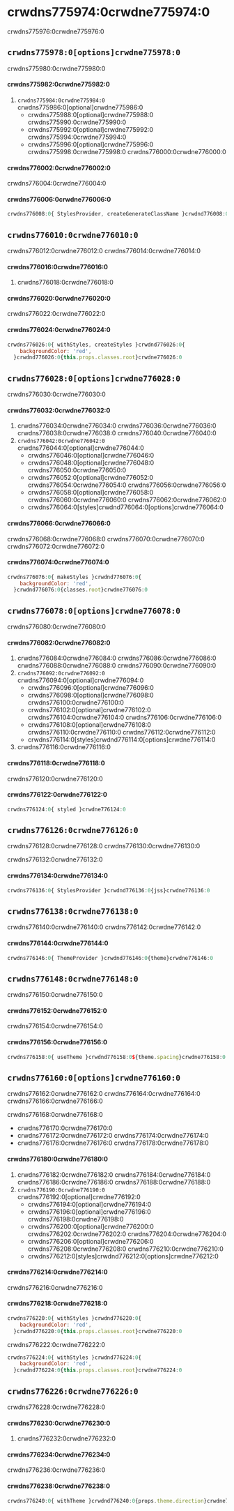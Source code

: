 # crwdns775974:0crwdne775974:0

<p class="description">crwdns775976:0crwdne775976:0</p>

## `crwdns775978:0[options]crwdne775978:0`

crwdns775980:0crwdne775980:0

#### crwdns775982:0crwdne775982:0

1. `crwdns775984:0crwdne775984:0` crwdns775986:0[optional]crwdne775986:0 
    - crwdns775988:0[optional]crwdne775988:0 crwdns775990:0crwdne775990:0
    - crwdns775992:0[optional]crwdne775992:0 crwdns775994:0crwdne775994:0
    - crwdns775996:0[optional]crwdne775996:0 crwdns775998:0crwdne775998:0 crwdns776000:0crwdne776000:0

#### crwdns776002:0crwdne776002:0

crwdns776004:0crwdne776004:0

#### crwdns776006:0crwdne776006:0

```jsx
crwdns776008:0{ StylesProvider, createGenerateClassName }crwdnd776008:0{generateClassName}crwdne776008:0
```

## `crwdns776010:0crwdne776010:0`

crwdns776012:0crwdne776012:0 crwdns776014:0crwdne776014:0

#### crwdns776016:0crwdne776016:0

1. crwdns776018:0crwdne776018:0

#### crwdns776020:0crwdne776020:0

crwdns776022:0crwdne776022:0

#### crwdns776024:0crwdne776024:0

```jsx
crwdns776026:0{ withStyles, createStyles }crwdnd776026:0{
    backgroundColor: 'red',
  }crwdnd776026:0{this.props.classes.root}crwdne776026:0
```

## `crwdns776028:0[options]crwdne776028:0`

crwdns776030:0crwdne776030:0

#### crwdns776032:0crwdne776032:0

1. crwdns776034:0crwdne776034:0 crwdns776036:0crwdne776036:0 crwdns776038:0crwdne776038:0 crwdns776040:0crwdne776040:0
2. `crwdns776042:0crwdne776042:0` crwdns776044:0[optional]crwdne776044:0 
    - crwdns776046:0[optional]crwdne776046:0
    - crwdns776048:0[optional]crwdne776048:0 crwdns776050:0crwdne776050:0
    - crwdns776052:0[optional]crwdne776052:0 crwdns776054:0crwdne776054:0 crwdns776056:0crwdne776056:0
    - crwdns776058:0[optional]crwdne776058:0 crwdns776060:0crwdne776060:0 crwdns776062:0crwdne776062:0
    - crwdns776064:0[styles]crwdnd776064:0[options]crwdne776064:0

#### crwdns776066:0crwdne776066:0

crwdns776068:0crwdne776068:0 crwdns776070:0crwdne776070:0 crwdns776072:0crwdne776072:0

#### crwdns776074:0crwdne776074:0

```jsx
crwdns776076:0{ makeStyles }crwdnd776076:0{
    backgroundColor: 'red',
  }crwdnd776076:0{classes.root}crwdne776076:0
```

## `crwdns776078:0[options]crwdne776078:0`

crwdns776080:0crwdne776080:0

#### crwdns776082:0crwdne776082:0

1. crwdns776084:0crwdne776084:0 crwdns776086:0crwdne776086:0 crwdns776088:0crwdne776088:0 crwdns776090:0crwdne776090:0
2. `crwdns776092:0crwdne776092:0` crwdns776094:0[optional]crwdne776094:0 
    - crwdns776096:0[optional]crwdne776096:0
    - crwdns776098:0[optional]crwdne776098:0 crwdns776100:0crwdne776100:0
    - crwdns776102:0[optional]crwdne776102:0 crwdns776104:0crwdne776104:0 crwdns776106:0crwdne776106:0
    - crwdns776108:0[optional]crwdne776108:0 crwdns776110:0crwdne776110:0 crwdns776112:0crwdne776112:0
    - crwdns776114:0[styles]crwdnd776114:0[options]crwdne776114:0
3. crwdns776116:0crwdne776116:0

#### crwdns776118:0crwdne776118:0

crwdns776120:0crwdne776120:0

#### crwdns776122:0crwdne776122:0

```jsx
crwdns776124:0{ styled }crwdne776124:0
```

## `crwdns776126:0crwdne776126:0`

crwdns776128:0crwdne776128:0 crwdns776130:0crwdne776130:0

crwdns776132:0crwdne776132:0

#### crwdns776134:0crwdne776134:0

```jsx
crwdns776136:0{ StylesProvider }crwdnd776136:0{jss}crwdne776136:0
```

## `crwdns776138:0crwdne776138:0`

crwdns776140:0crwdne776140:0 crwdns776142:0crwdne776142:0

#### crwdns776144:0crwdne776144:0

```jsx
crwdns776146:0{ ThemeProvider }crwdnd776146:0{theme}crwdne776146:0
```

## `crwdns776148:0crwdne776148:0`

crwdns776150:0crwdne776150:0

#### crwdns776152:0crwdne776152:0

crwdns776154:0crwdne776154:0

#### crwdns776156:0crwdne776156:0

```jsx
crwdns776158:0{ useTheme }crwdnd776158:0${theme.spacing}crwdne776158:0
```

## `crwdns776160:0[options]crwdne776160:0`

crwdns776162:0crwdne776162:0 crwdns776164:0crwdne776164:0 crwdns776166:0crwdne776166:0

crwdns776168:0crwdne776168:0

- crwdns776170:0crwdne776170:0
- crwdns776172:0crwdne776172:0 crwdns776174:0crwdne776174:0
- crwdns776176:0crwdne776176:0 crwdns776178:0crwdne776178:0

#### crwdns776180:0crwdne776180:0

1. crwdns776182:0crwdne776182:0 crwdns776184:0crwdne776184:0 crwdns776186:0crwdne776186:0 crwdns776188:0crwdne776188:0
2. `crwdns776190:0crwdne776190:0` crwdns776192:0[optional]crwdne776192:0 
    - crwdns776194:0[optional]crwdne776194:0
    - crwdns776196:0[optional]crwdne776196:0 crwdns776198:0crwdne776198:0
    - crwdns776200:0[optional]crwdne776200:0 crwdns776202:0crwdne776202:0 crwdns776204:0crwdne776204:0
    - crwdns776206:0[optional]crwdne776206:0 crwdns776208:0crwdne776208:0 crwdns776210:0crwdne776210:0
    - crwdns776212:0[styles]crwdnd776212:0[options]crwdne776212:0

#### crwdns776214:0crwdne776214:0

crwdns776216:0crwdne776216:0

#### crwdns776218:0crwdne776218:0

```jsx
crwdns776220:0{ withStyles }crwdnd776220:0{
    backgroundColor: 'red',
  }crwdnd776220:0{this.props.classes.root}crwdne776220:0
```

crwdns776222:0crwdne776222:0

```jsx
crwdns776224:0{ withStyles }crwdnd776224:0{
    backgroundColor: 'red',
  }crwdnd776224:0{this.props.classes.root}crwdne776224:0
```

## `crwdns776226:0crwdne776226:0`

crwdns776228:0crwdne776228:0

#### crwdns776230:0crwdne776230:0

1. crwdns776232:0crwdne776232:0

#### crwdns776234:0crwdne776234:0

crwdns776236:0crwdne776236:0

#### crwdns776238:0crwdne776238:0

```jsx
crwdns776240:0{ withTheme }crwdnd776240:0{props.theme.direction}crwdne776240:0
```